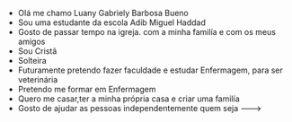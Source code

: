 - Olá me chamo Luany Gabriely Barbosa Bueno
- Sou uma estudante da escola Adib Miguel Haddad
- Gosto de passar tempo na igreja. com a minha familía e com os meus amigos
- Sou Cristã
- Solteira 
- Futuramente pretendo fazer faculdade e estudar Enfermagem, para ser veterinária
- Pretendo me formar em Enfermagem
- Quero me casar,ter a minha própria casa e criar uma familía
- Gosto de ajudar as pessoas independentemente quem seja 
--->
  
